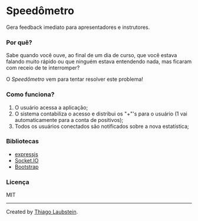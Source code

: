 Speedômetro
===================

Gera feedback imediato para apresentadores e instrutores.

### Por quê?

Sabe quando você ouve, ao final de um dia de curso, que você estava falando muito
rápido ou que ninguém estava entendendo nada, mas ficaram com receio de te interromper?

O _Speedômetro_ vem para tentar resolver este problema!

### Como funciona?

1. O usuário acessa a aplicação;
2. O sistema contabiliza o acesso e distribui os "+"'s para o usuário (1 vai automaticamente para a conta de positivos);
3. Todos os usuários conectados são notificados sobre a nova estatística;

### Bibliotecas

* [expressjs](http://expressjs.com/)
* [Socket.IO](http://socket.io/)
* [Bootstrap](http://getbootstrap.com/)

### Licença

MIT

--------------------------------------

Created by [Thiago Laubstein](http://github.com/laubstein).